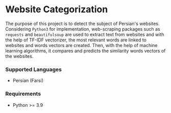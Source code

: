 # Website Categorization
The purpose of this project is to detect the subject of Persian's websites. Considering `Python3` for implementation, web-scraping packages such as `requests` and `beautifulsoup` are used to extract text from websites and with the help of TF-IDF vectorizer, the most relevant words are linked to websites and words vectors are created. Then, with the help of machine learning algorithms, it compares and predicts the similarity words vectors of the websites.

### Supported Languages
* Persian (Farsi)

### Requirements
* Python >= 3.9
